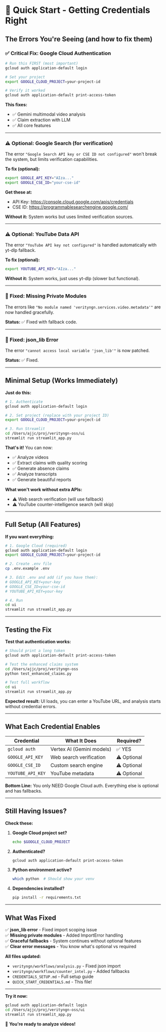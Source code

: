 # 🚀 Quick Start - Getting Credentials Right

## The Errors You're Seeing (and how to fix them)

### ✅ **Critical Fix:** Google Cloud Authentication

```bash
# Run this FIRST (most important)
gcloud auth application-default login

# Set your project
export GOOGLE_CLOUD_PROJECT=your-project-id

# Verify it worked
gcloud auth application-default print-access-token
```

**This fixes:**

- ✅ Gemini multimodal video analysis
- ✅ Claim extraction with LLM
- ✅ All core features

---

### ⚠️ **Optional:** Google Search (for verification)

The error `"Google Search API key or CSE ID not configured"` won't break the system, but limits verification capabilities.

**To fix (optional):**

```bash
export GOOGLE_API_KEY="AIza..."
export GOOGLE_CSE_ID="your-cse-id"
```

**Get these at:**

- API Key: <https://console.cloud.google.com/apis/credentials>
- CSE ID: <https://programmablesearchengine.google.com/>

**Without it:** System works but uses limited verification sources.

---

### ⚠️ **Optional:** YouTube Data API

The error `"YouTube API key not configured"` is handled automatically with yt-dlp fallback.

**To fix (optional):**

```bash
export YOUTUBE_API_KEY="AIza..."
```

**Without it:** System works, just uses yt-dlp (slower but functional).

---

### 🐛 **Fixed:** Missing Private Modules

The errors like `"No module named 'verityngn.services.video.metadata'"` are now handled gracefully.

**Status:** ✅ Fixed with fallback code.

---

### 🐛 **Fixed:** json_lib Error

The error `"cannot access local variable 'json_lib'"` is now patched.

**Status:** ✅ Fixed.

---

## Minimal Setup (Works Immediately)

**Just do this:**

```bash
# 1. Authenticate
gcloud auth application-default login

# 2. Set project (replace with your project ID)
export GOOGLE_CLOUD_PROJECT=your-project-id

# 3. Run Streamlit
cd /Users/ajjc/proj/verityngn-oss/ui
streamlit run streamlit_app.py
```

**That's it!** You can now:

- ✅ Analyze videos
- ✅ Extract claims with quality scoring
- ✅ Generate absence claims
- ✅ Analyze transcripts
- ✅ Generate beautiful reports

**What won't work without extra APIs:**

- ⚠️ Web search verification (will use fallback)
- ⚠️ YouTube counter-intelligence search (will skip)

---

## Full Setup (All Features)

**If you want everything:**

```bash
# 1. Google Cloud (required)
gcloud auth application-default login
export GOOGLE_CLOUD_PROJECT=your-project-id

# 2. Create .env file
cp .env.example .env

# 3. Edit .env and add (if you have them):
# GOOGLE_API_KEY=your-key
# GOOGLE_CSE_ID=your-cse-id
# YOUTUBE_API_KEY=your-key

# 4. Run
cd ui
streamlit run streamlit_app.py
```

---

## Testing the Fix

**Test that authentication works:**

```bash
# Should print a long token
gcloud auth application-default print-access-token

# Test the enhanced claims system
cd /Users/ajjc/proj/verityngn-oss
python test_enhanced_claims.py

# Test full workflow
cd ui
streamlit run streamlit_app.py
```

**Expected result:** UI loads, you can enter a YouTube URL, and analysis starts without credential errors.

---

## What Each Credential Enables

| Credential | What It Does | Required? |
|------------|--------------|-----------|
| `gcloud auth` | Vertex AI (Gemini models) | ✅ YES |
| `GOOGLE_API_KEY` | Web search verification | ⚠️ Optional |
| `GOOGLE_CSE_ID` | Custom search engine | ⚠️ Optional |
| `YOUTUBE_API_KEY` | YouTube metadata | ⚠️ Optional |

**Bottom Line:** You only NEED Google Cloud auth. Everything else is optional and has fallbacks.

---

## Still Having Issues?

**Check these:**

1. **Google Cloud project set?**

   ```bash
   echo $GOOGLE_CLOUD_PROJECT
   ```

2. **Authenticated?**

   ```bash
   gcloud auth application-default print-access-token
   ```

3. **Python environment active?**

   ```bash
   which python  # Should show your venv
   ```

4. **Dependencies installed?**

   ```bash
   pip install -r requirements.txt
   ```

---

## What Was Fixed

✅ **json_lib error** - Fixed import scoping issue  
✅ **Missing private modules** - Added ImportError handling  
✅ **Graceful fallbacks** - System continues without optional features  
✅ **Clear error messages** - You know what's optional vs required  

**All files updated:**

- `verityngn/workflows/analysis.py` - Fixed json import
- `verityngn/workflows/counter_intel.py` - Added fallbacks
- `CREDENTIALS_SETUP.md` - Full setup guide
- `QUICK_START_CREDENTIALS.md` - This file!

---

**Try it now:**

```bash
gcloud auth application-default login
cd /Users/ajjc/proj/verityngn-oss/ui
streamlit run streamlit_app.py
```

🎉 **You're ready to analyze videos!**


